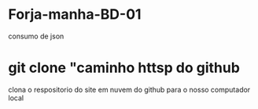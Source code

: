 # Forja-manha-BD-01
consumo de json





#  git clone "caminho httsp do github 
clona o respositorio do site em nuvem do github para o nosso computador local